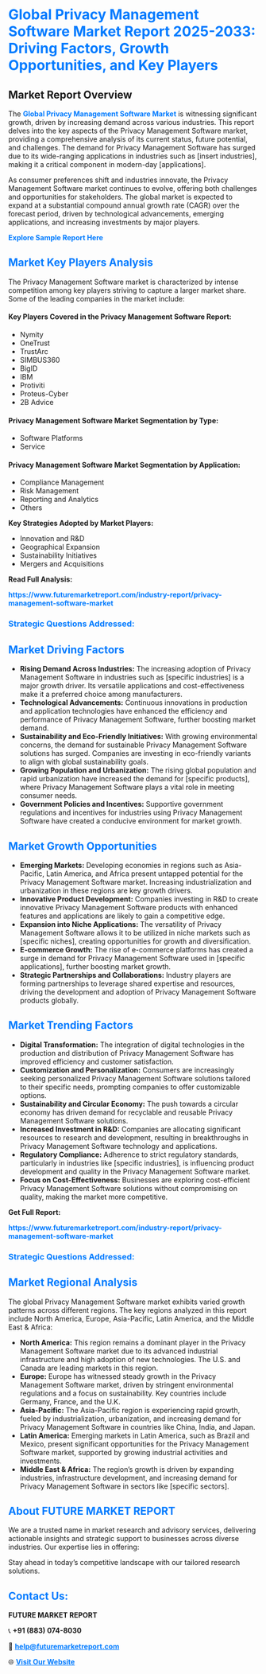 <h1 style="color: #007BFF;">Global Privacy Management Software Market Report 2025-2033: Driving Factors, Growth Opportunities, and Key Players</h1>

<section id="overview">
<h2>Market Report Overview</h2>
<p>The <a href="https://www.futuremarketreport.com/industry-report/privacy-management-software-market" style="color: #007BFF; text-decoration: none;"><strong>Global Privacy Management Software Market</strong></a> is witnessing significant growth, driven by increasing demand across various industries. This report delves into the key aspects of the Privacy Management Software market, providing a comprehensive analysis of its current status, future potential, and challenges. The demand for Privacy Management Software has surged due to its wide-ranging applications in industries such as [insert industries], making it a critical component in modern-day [applications].</p>
<p>As consumer preferences shift and industries innovate, the Privacy Management Software market continues to evolve, offering both challenges and opportunities for stakeholders. The global market is expected to expand at a substantial compound annual growth rate (CAGR) over the forecast period, driven by technological advancements, emerging applications, and increasing investments by major players.</p>
</section>

<section id="overview">
<p><a href="https://www.futuremarketreport.com/request-sample/reportId=28298" style="color: #007BFF; text-decoration: none;"><strong>Explore Sample Report Here</strong></a></p>
</section>

<section id="key-players">
<h2 style="color: #007BFF;">Market Key Players Analysis</h2>
<p>The Privacy Management Software market is characterized by intense competition among key players striving to capture a larger market share. Some of the leading companies in the market include:</p>
<h4>Key Players Covered in the Privacy Management Software Report:</h4>
<ul><li>Nymity</li><li>OneTrust</li><li>TrustArc</li><li>SIMBUS360</li><li>BigID</li><li>IBM</li><li>Protiviti</li><li>Proteus-Cyber</li><li>2B Advice</li></ul>
<h4>Privacy Management Software Market Segmentation by Type:</h4>
<ul><li>Software Platforms</li><li>Service</li></ul>

<h4>Privacy Management Software Market Segmentation by Application:</h4>
<ul><li>Compliance Management</li><li>Risk Management</li><li>Reporting and Analytics</li><li>Others</li></ul>
<p><strong>Key Strategies Adopted by Market Players:</strong></p>
<ul>
<li>Innovation and R&D</li>
<li>Geographical Expansion</li>
<li>Sustainability Initiatives</li>
<li>Mergers and Acquisitions</li>
</ul>
</section>

<section>
<p><strong>Read Full Analysis: </strong></p><a href="https://www.futuremarketreport.com/industry-report/privacy-management-software-market" style="color: #007BFF; text-decoration: none;"><strong>https://www.futuremarketreport.com/industry-report/privacy-management-software-market</strong></a>
<h3 style="color: #007BFF;">Strategic Questions Addressed:</h3>
</section>

<section id="driving-factors">
<h2 style="color: #007BFF;">Market Driving Factors</h2>
<ul>
<li><strong>Rising Demand Across Industries:</strong> The increasing adoption of Privacy Management Software in industries such as [specific industries] is a major growth driver. Its versatile applications and cost-effectiveness make it a preferred choice among manufacturers.</li>
<li><strong>Technological Advancements:</strong> Continuous innovations in production and application technologies have enhanced the efficiency and performance of Privacy Management Software, further boosting market demand.</li>
<li><strong>Sustainability and Eco-Friendly Initiatives:</strong> With growing environmental concerns, the demand for sustainable Privacy Management Software solutions has surged. Companies are investing in eco-friendly variants to align with global sustainability goals.</li>
<li><strong>Growing Population and Urbanization:</strong> The rising global population and rapid urbanization have increased the demand for [specific products], where Privacy Management Software plays a vital role in meeting consumer needs.</li>
<li><strong>Government Policies and Incentives:</strong> Supportive government regulations and incentives for industries using Privacy Management Software have created a conducive environment for market growth.</li>
</ul>
</section>

<section id="growth-opportunities">
<h2 style="color: #007BFF;">Market Growth Opportunities</h2>
<ul>
<li><strong>Emerging Markets:</strong> Developing economies in regions such as Asia-Pacific, Latin America, and Africa present untapped potential for the Privacy Management Software market. Increasing industrialization and urbanization in these regions are key growth drivers.</li>
<li><strong>Innovative Product Development:</strong> Companies investing in R&D to create innovative Privacy Management Software products with enhanced features and applications are likely to gain a competitive edge.</li>
<li><strong>Expansion into Niche Applications:</strong> The versatility of Privacy Management Software allows it to be utilized in niche markets such as [specific niches], creating opportunities for growth and diversification.</li>
<li><strong>E-commerce Growth:</strong> The rise of e-commerce platforms has created a surge in demand for Privacy Management Software used in [specific applications], further boosting market growth.</li>
<li><strong>Strategic Partnerships and Collaborations:</strong> Industry players are forming partnerships to leverage shared expertise and resources, driving the development and adoption of Privacy Management Software products globally.</li>
</ul>
</section>

<section id="trending-factors">
<h2 style="color: #007BFF;">Market Trending Factors</h2>
<ul>
<li><strong>Digital Transformation:</strong> The integration of digital technologies in the production and distribution of Privacy Management Software has improved efficiency and customer satisfaction.</li>
<li><strong>Customization and Personalization:</strong> Consumers are increasingly seeking personalized Privacy Management Software solutions tailored to their specific needs, prompting companies to offer customizable options.</li>
<li><strong>Sustainability and Circular Economy:</strong> The push towards a circular economy has driven demand for recyclable and reusable Privacy Management Software solutions.</li>
<li><strong>Increased Investment in R&D:</strong> Companies are allocating significant resources to research and development, resulting in breakthroughs in Privacy Management Software technology and applications.</li>
<li><strong>Regulatory Compliance:</strong> Adherence to strict regulatory standards, particularly in industries like [specific industries], is influencing product development and quality in the Privacy Management Software market.</li>
<li><strong>Focus on Cost-Effectiveness:</strong> Businesses are exploring cost-efficient Privacy Management Software solutions without compromising on quality, making the market more competitive.</li>
</ul>
</section>

<section>
<p><strong>Get Full Report: </strong></p><a href="https://www.futuremarketreport.com/industry-report/privacy-management-software-market" style="color: #007BFF; text-decoration: none;"><strong>https://www.futuremarketreport.com/industry-report/privacy-management-software-market</strong></a>
<h3 style="color: #007BFF;">Strategic Questions Addressed:</h3>
</section>


<section id="regional-analysis">
<h2 style="color: #007BFF;">Market Regional Analysis</h2>
<p>The global Privacy Management Software market exhibits varied growth patterns across different regions. The key regions analyzed in this report include North America, Europe, Asia-Pacific, Latin America, and the Middle East & Africa:</p>
<ul>
<li><strong>North America:</strong> This region remains a dominant player in the Privacy Management Software market due to its advanced industrial infrastructure and high adoption of new technologies. The U.S. and Canada are leading markets in this region.</li>
<li><strong>Europe:</strong> Europe has witnessed steady growth in the Privacy Management Software market, driven by stringent environmental regulations and a focus on sustainability. Key countries include Germany, France, and the U.K.</li>
<li><strong>Asia-Pacific:</strong> The Asia-Pacific region is experiencing rapid growth, fueled by industrialization, urbanization, and increasing demand for Privacy Management Software in countries like China, India, and Japan.</li>
<li><strong>Latin America:</strong> Emerging markets in Latin America, such as Brazil and Mexico, present significant opportunities for the Privacy Management Software market, supported by growing industrial activities and investments.</li>
<li><strong>Middle East & Africa:</strong> The region’s growth is driven by expanding industries, infrastructure development, and increasing demand for Privacy Management Software in sectors like [specific sectors].</li>
</ul>
</section>

<footer>
<h2 style="color: #007BFF;">About FUTURE MARKET REPORT</h2>
<p>We are a trusted name in market research and advisory services, delivering actionable insights and strategic support to businesses across diverse industries. Our expertise lies in offering:</p>

<p>Stay ahead in today’s competitive landscape with our tailored research solutions.</p>

<h2 style="color: #007BFF;">Contact Us:</h2>
<p><strong>FUTURE MARKET REPORT</strong></p>
<p>📞 <strong>+91 (883) 074-8030</strong></p>
<p>📧 <strong><a href="mailto:help@futuremarketreport.com" style="color: #007BFF;">help@futuremarketreport.com</a></strong></p>
<p>🌐 <strong><a href="https://www.futuremarketreport.com/" style="color: #007BFF;">Visit Our Website</a></strong></p>
</footer>
